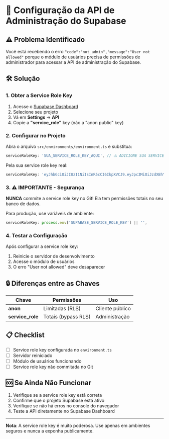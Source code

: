 # 🔐 Configuração da API de Administração do Supabase

## ⚠️ Problema Identificado

Você está recebendo o erro `"code":"not_admin","message":"User not allowed"` porque o módulo de usuários precisa de permissões de administrador para acessar a API de administração do Supabase.

## 🛠️ Solução

### 1. Obter a Service Role Key

1. Acesse o [Supabase Dashboard](https://supabase.com/dashboard)
2. Selecione seu projeto
3. Vá em **Settings** → **API**
4. Copie a **"service_role"** key (não a "anon public" key)

### 2. Configurar no Projeto

Abra o arquivo `src/environments/environment.ts` e substitua:

```typescript
serviceRoleKey: 'SUA_SERVICE_ROLE_KEY_AQUI', // ⚠️ ADICIONE SUA SERVICE ROLE KEY AQUI
```

Pela sua service role key real:

```typescript
serviceRoleKey: 'eyJhbGciOiJIUzI1NiIsInR5cCI6IkpXVCJ9.eyJpc3MiOiJzdXBhYmFzZSIsInJlZiI6InN4dXZsaWFoZnNybmV2ZWV6emdiIiwicm9sZSI6InNlcnZpY2Vfcm9sZSIsImlhdCI6MTc1Njc0Nzg2OSwiZXhwIjoyMDcyMzIzODY5fQ.SUA_CHAVE_AQUI',
```

### 3. ⚠️ IMPORTANTE - Segurança

**NUNCA** commite a service role key no Git! Ela tem permissões totais no seu banco de dados.

Para produção, use variáveis de ambiente:

```typescript
serviceRoleKey: process.env['SUPABASE_SERVICE_ROLE_KEY'] || '',
```

### 4. Testar a Configuração

Após configurar a service role key:

1. Reinicie o servidor de desenvolvimento
2. Acesse o módulo de usuários
3. O erro "User not allowed" deve desaparecer

## 🔒 Diferenças entre as Chaves

| Chave            | Permissões          | Uso             |
| ---------------- | ------------------- | --------------- |
| **anon**         | Limitadas (RLS)     | Cliente público |
| **service_role** | Totais (bypass RLS) | Administração   |

## 📋 Checklist

- [ ] Service role key configurada no `environment.ts`
- [ ] Servidor reiniciado
- [ ] Módulo de usuários funcionando
- [ ] Service role key não commitada no Git

## 🆘 Se Ainda Não Funcionar

1. Verifique se a service role key está correta
2. Confirme que o projeto Supabase está ativo
3. Verifique se não há erros no console do navegador
4. Teste a API diretamente no Supabase Dashboard

---

**Nota**: A service role key é muito poderosa. Use apenas em ambientes seguros e nunca a exponha publicamente.
